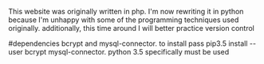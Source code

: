 This website was originally written in php. I'm now rewriting it in python because I'm unhappy with some of the programming techniques used originally.
additionally, this time around I will better practice version control

#dependencies
bcrypt and mysql-connector. to install pass pip3.5 install --user bcrypt mysql-connector.
python 3.5 specifically must be used
